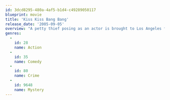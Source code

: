 ```yaml
---
id: 3dcd8295-480a-4af5-b1d4-c49289050117
blueprint: movie
title: 'Kiss Kiss Bang Bang'
release_date: '2005-09-05'
overview: "A petty thief posing as an actor is brought to Los Angeles for an unlikely audition and finds himself in the middle of a murder investigation along with his high school dream girl and a detective who's been training him for his upcoming role..."
genres:
  -
    id: 28
    name: Action
  -
    id: 35
    name: Comedy
  -
    id: 80
    name: Crime
  -
    id: 9648
    name: Mystery
---
```

